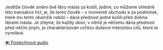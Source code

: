 
Jestliže člověk smění dvě libry másla za košili, jediné, co můžeme ohledně této transakce říct, je, že tento člověk – v momentě obchodu a za podmínek, které mu tento okamžik nabízí – dává přednost jedné košili před dvěma librami másla. Je zřejmé, že každý úkon, v němž je něčemu dána přednost před něčím jiným, je charakterizován určitou duševní intenzitou citů, které to vyvolává.

[🔊 Poslechnout audio](/data/7-paragraphs/audio/chapter_42/para_003-Jestlie-lovk-smn-dv-libry-msla-za-koili-j.mp3)

